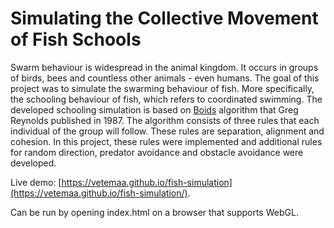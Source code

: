 # Simulating the Collective Movement of Fish Schools

Swarm behaviour is widespread in the animal kingdom. It occurs in groups of birds, bees and countless other animals - even humans. The goal of this project was to simulate the swarming behaviour of fish. More specifically, the schooling behaviour of fish, which refers to coordinated swimming. The developed schooling simulation is based on [Boids](https://en.wikipedia.org/wiki/Boids) algorithm that Greg Reynolds published in 1987. The algorithm consists of three rules that each individual of the group will follow. These rules are separation, alignment and cohesion. In this project, these rules were implemented and additional rules for random direction, predator avoidance and obstacle avoidance were developed.

Live demo: [https://vetemaa.github.io/fish-simulation](https://vetemaa.github.io/fish-simulation/).

Can be run by opening index.html on a browser that supports WebGL.
